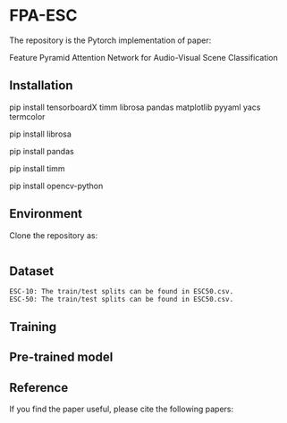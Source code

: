 # FPA-ESC

The repository is the Pytorch implementation of paper:

Feature Pyramid Attention Network for Audio-Visual Scene Classification

## Installation

pip install tensorboardX timm librosa pandas matplotlib pyyaml yacs termcolor

pip install librosa

pip install pandas

pip install timm

pip install opencv-python



## Environment

Clone the repository as:

```

```

## Dataset
```
ESC-10: The train/test splits can be found in ESC50.csv.
ESC-50: The train/test splits can be found in ESC50.csv.
```



## Training



## Pre-trained model



## Reference
If you find the paper useful, please cite the following papers:


```

```